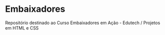 # Embaixadores
Repositório destinado ao Curso Embaixadores em Ação - Edutech / Projetos em HTML e CSS
